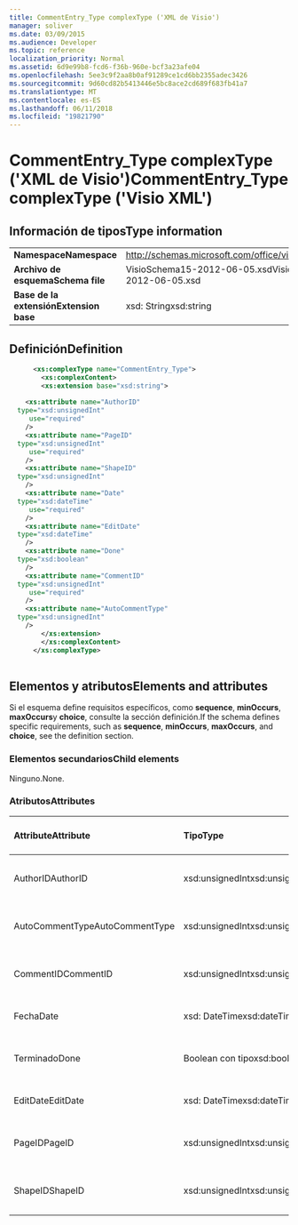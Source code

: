 ```yaml
---
title: CommentEntry_Type complexType ('XML de Visio')
manager: soliver
ms.date: 03/09/2015
ms.audience: Developer
ms.topic: reference
localization_priority: Normal
ms.assetid: 6d9e99b8-fcd6-f36b-960e-bcf3a23afe04
ms.openlocfilehash: 5ee3c9f2aa8b0af91289ce1cd6bb2355adec3426
ms.sourcegitcommit: 9d60cd82b5413446e5bc8ace2cd689f683fb41a7
ms.translationtype: MT
ms.contentlocale: es-ES
ms.lasthandoff: 06/11/2018
ms.locfileid: "19821790"
---
```

# <a name="commententrytype-complextype-visio-xml"></a><span data-ttu-id="ca62d-102">CommentEntry_Type complexType ('XML de Visio')</span><span class="sxs-lookup"><span data-stu-id="ca62d-102">CommentEntry_Type complexType ('Visio XML')</span></span>

## <a name="type-information"></a><span data-ttu-id="ca62d-103">Información de tipos</span><span class="sxs-lookup"><span data-stu-id="ca62d-103">Type information</span></span>

|||
|:-----|:-----|
|<span data-ttu-id="ca62d-104">**Namespace**</span><span class="sxs-lookup"><span data-stu-id="ca62d-104">**Namespace**</span></span> <br/> |http://schemas.microsoft.com/office/visio/2011/1/core  <br/> |
|<span data-ttu-id="ca62d-105">**Archivo de esquema**</span><span class="sxs-lookup"><span data-stu-id="ca62d-105">**Schema file**</span></span> <br/> |<span data-ttu-id="ca62d-106">VisioSchema15-2012-06-05.xsd</span><span class="sxs-lookup"><span data-stu-id="ca62d-106">VisioSchema15-2012-06-05.xsd</span></span>  <br/> |
|<span data-ttu-id="ca62d-107">**Base de la extensión**</span><span class="sxs-lookup"><span data-stu-id="ca62d-107">**Extension base**</span></span> <br/> |<span data-ttu-id="ca62d-108">xsd: String</span><span class="sxs-lookup"><span data-stu-id="ca62d-108">xsd:string</span></span>  <br/> |
   
## <a name="definition"></a><span data-ttu-id="ca62d-109">Definición</span><span class="sxs-lookup"><span data-stu-id="ca62d-109">Definition</span></span>

```XML
      <xs:complexType name="CommentEntry_Type">
        <xs:complexContent>
        <xs:extension base="xsd:string">
      
    <xs:attribute name="AuthorID"
  type="xsd:unsignedInt"
     use="required"
    />
    <xs:attribute name="PageID"
  type="xsd:unsignedInt"
     use="required"
    />
    <xs:attribute name="ShapeID"
  type="xsd:unsignedInt"
    />
    <xs:attribute name="Date"
  type="xsd:dateTime"
     use="required"
    />
    <xs:attribute name="EditDate"
  type="xsd:dateTime"
    />
    <xs:attribute name="Done"
  type="xsd:boolean"
    />
    <xs:attribute name="CommentID"
  type="xsd:unsignedInt"
     use="required"
    />
    <xs:attribute name="AutoCommentType"
  type="xsd:unsignedInt"
    />
        </xs:extension>
        </xs:complexContent>
      </xs:complexType>
      
```

## <a name="elements-and-attributes"></a><span data-ttu-id="ca62d-110">Elementos y atributos</span><span class="sxs-lookup"><span data-stu-id="ca62d-110">Elements and attributes</span></span>

<span data-ttu-id="ca62d-111">Si el esquema define requisitos específicos, como **sequence**, **minOccurs**, **maxOccurs**y **choice**, consulte la sección definición.</span><span class="sxs-lookup"><span data-stu-id="ca62d-111">If the schema defines specific requirements, such as **sequence**, **minOccurs**, **maxOccurs**, and **choice**, see the definition section.</span></span> 
  
### <a name="child-elements"></a><span data-ttu-id="ca62d-112">Elementos secundarios</span><span class="sxs-lookup"><span data-stu-id="ca62d-112">Child elements</span></span>

<span data-ttu-id="ca62d-113">Ninguno.</span><span class="sxs-lookup"><span data-stu-id="ca62d-113">None.</span></span>
  
### <a name="attributes"></a><span data-ttu-id="ca62d-114">Atributos</span><span class="sxs-lookup"><span data-stu-id="ca62d-114">Attributes</span></span>

|<span data-ttu-id="ca62d-115">**Attribute**</span><span class="sxs-lookup"><span data-stu-id="ca62d-115">**Attribute**</span></span>|<span data-ttu-id="ca62d-116">**Tipo**</span><span class="sxs-lookup"><span data-stu-id="ca62d-116">**Type**</span></span>|<span data-ttu-id="ca62d-117">**Obligatorio**</span><span class="sxs-lookup"><span data-stu-id="ca62d-117">**Required**</span></span>|<span data-ttu-id="ca62d-118">**Descripción**</span><span class="sxs-lookup"><span data-stu-id="ca62d-118">**Description**</span></span>|<span data-ttu-id="ca62d-119">**Valores posibles**</span><span class="sxs-lookup"><span data-stu-id="ca62d-119">**Possible values**</span></span>|
|:-----|:-----|:-----|:-----|:-----|
|<span data-ttu-id="ca62d-120">AuthorID</span><span class="sxs-lookup"><span data-stu-id="ca62d-120">AuthorID</span></span>  <br/> |<span data-ttu-id="ca62d-121">xsd:unsignedInt</span><span class="sxs-lookup"><span data-stu-id="ca62d-121">xsd:unsignedInt</span></span>  <br/> |<span data-ttu-id="ca62d-122">necesario</span><span class="sxs-lookup"><span data-stu-id="ca62d-122">required</span></span>  <br/> ||<span data-ttu-id="ca62d-123">Valores del tipo xsd:unsignedInt.</span><span class="sxs-lookup"><span data-stu-id="ca62d-123">Values of the xsd:unsignedInt type.</span></span>  <br/> |
|<span data-ttu-id="ca62d-124">AutoCommentType</span><span class="sxs-lookup"><span data-stu-id="ca62d-124">AutoCommentType</span></span>  <br/> |<span data-ttu-id="ca62d-125">xsd:unsignedInt</span><span class="sxs-lookup"><span data-stu-id="ca62d-125">xsd:unsignedInt</span></span>  <br/> |<span data-ttu-id="ca62d-126">opcional</span><span class="sxs-lookup"><span data-stu-id="ca62d-126">optional</span></span>  <br/> ||<span data-ttu-id="ca62d-127">Valores del tipo xsd:unsignedInt.</span><span class="sxs-lookup"><span data-stu-id="ca62d-127">Values of the xsd:unsignedInt type.</span></span>  <br/> |
|<span data-ttu-id="ca62d-128">CommentID</span><span class="sxs-lookup"><span data-stu-id="ca62d-128">CommentID</span></span>  <br/> |<span data-ttu-id="ca62d-129">xsd:unsignedInt</span><span class="sxs-lookup"><span data-stu-id="ca62d-129">xsd:unsignedInt</span></span>  <br/> |<span data-ttu-id="ca62d-130">necesario</span><span class="sxs-lookup"><span data-stu-id="ca62d-130">required</span></span>  <br/> ||<span data-ttu-id="ca62d-131">Valores del tipo xsd:unsignedInt.</span><span class="sxs-lookup"><span data-stu-id="ca62d-131">Values of the xsd:unsignedInt type.</span></span>  <br/> |
|<span data-ttu-id="ca62d-132">Fecha</span><span class="sxs-lookup"><span data-stu-id="ca62d-132">Date</span></span>  <br/> |<span data-ttu-id="ca62d-133">xsd: DateTime</span><span class="sxs-lookup"><span data-stu-id="ca62d-133">xsd:dateTime</span></span>  <br/> |<span data-ttu-id="ca62d-134">necesario</span><span class="sxs-lookup"><span data-stu-id="ca62d-134">required</span></span>  <br/> ||<span data-ttu-id="ca62d-135">Valores del tipo XSD: DateTime.</span><span class="sxs-lookup"><span data-stu-id="ca62d-135">Values of the xsd:dateTime type.</span></span>  <br/> |
|<span data-ttu-id="ca62d-136">Terminado</span><span class="sxs-lookup"><span data-stu-id="ca62d-136">Done</span></span>  <br/> |<span data-ttu-id="ca62d-137">Boolean con tipo</span><span class="sxs-lookup"><span data-stu-id="ca62d-137">xsd:boolean</span></span>  <br/> |<span data-ttu-id="ca62d-138">opcional</span><span class="sxs-lookup"><span data-stu-id="ca62d-138">optional</span></span>  <br/> ||<span data-ttu-id="ca62d-139">Valores del tipo Boolean con tipo.</span><span class="sxs-lookup"><span data-stu-id="ca62d-139">Values of the xsd:boolean type.</span></span>  <br/> |
|<span data-ttu-id="ca62d-140">EditDate</span><span class="sxs-lookup"><span data-stu-id="ca62d-140">EditDate</span></span>  <br/> |<span data-ttu-id="ca62d-141">xsd: DateTime</span><span class="sxs-lookup"><span data-stu-id="ca62d-141">xsd:dateTime</span></span>  <br/> |<span data-ttu-id="ca62d-142">opcional</span><span class="sxs-lookup"><span data-stu-id="ca62d-142">optional</span></span>  <br/> ||<span data-ttu-id="ca62d-143">Valores del tipo XSD: DateTime.</span><span class="sxs-lookup"><span data-stu-id="ca62d-143">Values of the xsd:dateTime type.</span></span>  <br/> |
|<span data-ttu-id="ca62d-144">PageID</span><span class="sxs-lookup"><span data-stu-id="ca62d-144">PageID</span></span>  <br/> |<span data-ttu-id="ca62d-145">xsd:unsignedInt</span><span class="sxs-lookup"><span data-stu-id="ca62d-145">xsd:unsignedInt</span></span>  <br/> |<span data-ttu-id="ca62d-146">necesario</span><span class="sxs-lookup"><span data-stu-id="ca62d-146">required</span></span>  <br/> ||<span data-ttu-id="ca62d-147">Valores del tipo xsd:unsignedInt.</span><span class="sxs-lookup"><span data-stu-id="ca62d-147">Values of the xsd:unsignedInt type.</span></span>  <br/> |
|<span data-ttu-id="ca62d-148">ShapeID</span><span class="sxs-lookup"><span data-stu-id="ca62d-148">ShapeID</span></span>  <br/> |<span data-ttu-id="ca62d-149">xsd:unsignedInt</span><span class="sxs-lookup"><span data-stu-id="ca62d-149">xsd:unsignedInt</span></span>  <br/> |<span data-ttu-id="ca62d-150">opcional</span><span class="sxs-lookup"><span data-stu-id="ca62d-150">optional</span></span>  <br/> ||<span data-ttu-id="ca62d-151">Valores del tipo xsd:unsignedInt.</span><span class="sxs-lookup"><span data-stu-id="ca62d-151">Values of the xsd:unsignedInt type.</span></span>  <br/> |
   

